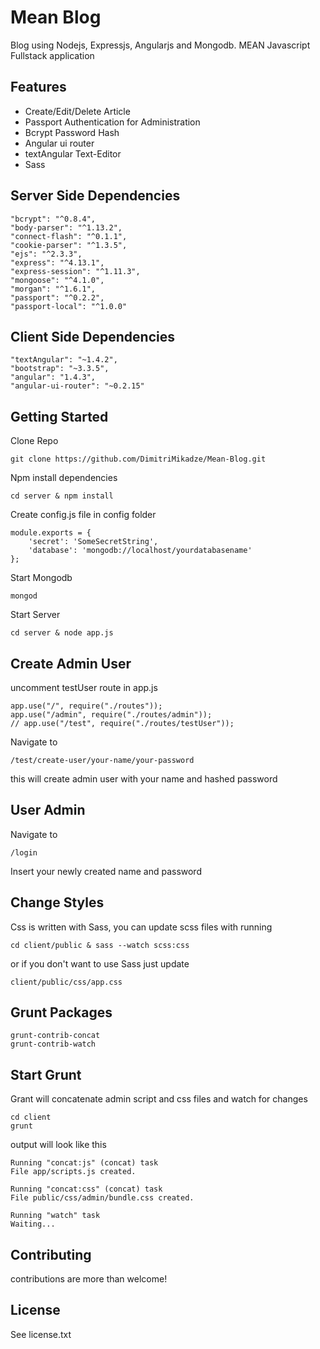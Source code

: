 # Mean Blog

Blog using Nodejs, Expressjs, Angularjs and Mongodb. MEAN Javascript Fullstack application

## Features

- Create/Edit/Delete Article
- Passport Authentication for Administration
- Bcrypt Password Hash
- Angular ui router
- textAngular Text-Editor
- Sass

## Server Side Dependencies

````
"bcrypt": "^0.8.4",
"body-parser": "^1.13.2",
"connect-flash": "^0.1.1",
"cookie-parser": "^1.3.5",
"ejs": "^2.3.3",
"express": "^4.13.1",
"express-session": "^1.11.3",
"mongoose": "^4.1.0",
"morgan": "^1.6.1",
"passport": "^0.2.2",
"passport-local": "^1.0.0"
````

## Client Side Dependencies

````
"textAngular": "~1.4.2",
"bootstrap": "~3.3.5",
"angular": "1.4.3",
"angular-ui-router": "~0.2.15"
````

## Getting Started

Clone Repo

````
git clone https://github.com/DimitriMikadze/Mean-Blog.git
````

Npm install dependencies

````
cd server & npm install
````

Create config.js file in config folder

````
module.exports = {
    'secret': 'SomeSecretString',
    'database': 'mongodb://localhost/yourdatabasename'
};
````
Start Mongodb

````
mongod
````

Start Server

````
cd server & node app.js
````

## Create Admin User

uncomment testUser route in app.js

````
app.use("/", require("./routes"));
app.use("/admin", require("./routes/admin"));
// app.use("/test", require("./routes/testUser"));
````
Navigate to 

````
/test/create-user/your-name/your-password
````

this will create admin user with your name and hashed password

## User Admin

Navigate to 

````
/login
````

Insert your newly created name and password

## Change Styles

Css is written with Sass, you can update scss files with running

````
cd client/public & sass --watch scss:css
````

or if you don't want to use Sass just update

````
client/public/css/app.css
````

## Grunt Packages

````
grunt-contrib-concat
grunt-contrib-watch
````

## Start Grunt

Grant will concatenate admin script and css files and watch for changes

````
cd client
grunt
````

output will look like this

````
Running "concat:js" (concat) task
File app/scripts.js created.

Running "concat:css" (concat) task
File public/css/admin/bundle.css created.

Running "watch" task
Waiting...
````

## Contributing

contributions are more than welcome!

## License

See license.txt
